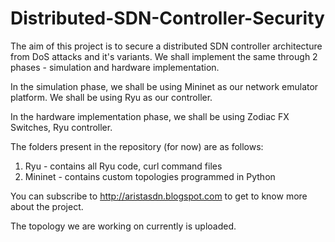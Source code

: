 # Distributed-SDN-Controller-Security

The aim of this project is to secure a distributed SDN controller architecture from DoS attacks and it's variants.
We shall implement the same through 2 phases - simulation and hardware implementation.

In the simulation phase, we shall be using Mininet as our network emulator platform.
We shall be using Ryu as our controller.

In the hardware implementation phase, we shall be using Zodiac FX Switches, Ryu controller.

The folders present in the repository (for now) are as follows: 
1) Ryu - contains all Ryu code, curl command files
2) Mininet - contains custom topologies programmed in Python

You can subscribe to http://aristasdn.blogspot.com to get to know more about the project.

The topology we are working on currently is uploaded.
